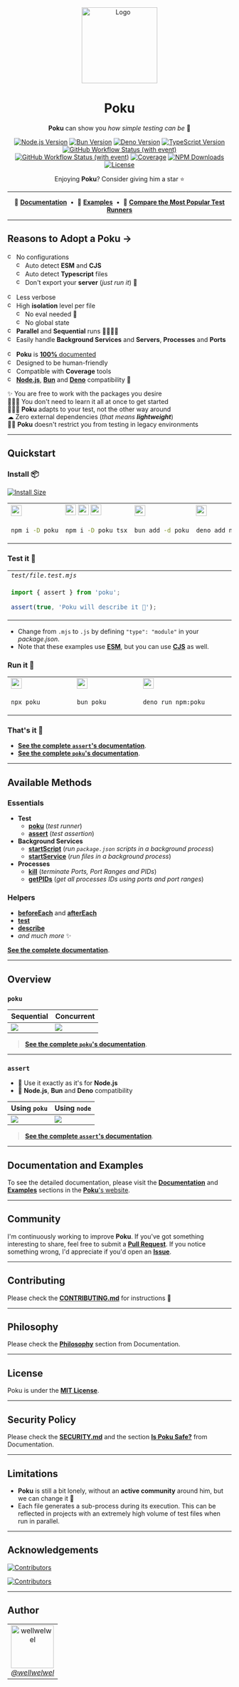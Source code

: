[node-version-url]: https://github.com/nodejs/node
[node-version-image]: https://img.shields.io/badge/Node.js->=%206.0.0-badc58
[bun-version-url]: https://github.com/oven-sh/bun
[bun-version-image]: https://img.shields.io/badge/Bun->=%200.5.3-f471b5
[deno-version-url]: https://github.com/denoland/deno
[deno-version-image]: https://img.shields.io/badge/Deno->=%201.30.0-70ffaf
[typescript-url]: https://github.com/microsoft/TypeScript
[typescript-version-image]: https://img.shields.io/badge/TypeScript->=%204.7.2-3077c6
[ci-url]: https://github.com/wellwelwel/poku/actions/workflows/ci.yml?query=branch%3Amain
[ci-image]: https://img.shields.io/github/actions/workflow/status/wellwelwel/poku/ci.yml?event=push&style=flat&label=CI&branch=main
[ql-url]: https://github.com/wellwelwel/poku/actions/workflows/codeql.yml?query=branch%3Amain
[ql-image]: https://img.shields.io/github/actions/workflow/status/wellwelwel/poku/ci-codeql.yml?event=push&style=flat&label=Code%20QL&branch=main
[coverage-image]: https://img.shields.io/codecov/c/github/wellwelwel/poku?label=Coverage
[coverage-url]: https://app.codecov.io/github/wellwelwel/poku
[downloads-image]: https://img.shields.io/npm/dt/poku.svg?&color=FFC312&label=Downloads
[downloads-url]: https://npmjs.org/package/poku
[license-url]: https://github.com/wellwelwel/poku/blob/main/LICENSE
[license-image]: https://img.shields.io/npm/l/poku.svg?maxAge=2592000&color=9c88ff&label=License

<div align="center">
<img width="170" height="170" alt="Logo" src="https://raw.githubusercontent.com/wellwelwel/poku/main/.github/assets/readme/poku.svg">

# Poku

**Poku** can show you _how simple testing can be_ 🌱

[![Node.js Version][node-version-image]][node-version-url]
[![Bun Version][bun-version-image]][bun-version-url]
[![Deno Version][deno-version-image]][deno-version-url]
[![TypeScript Version][typescript-version-image]][typescript-url]<br />
[![GitHub Workflow Status (with event)][ci-image]][ci-url]
[![GitHub Workflow Status (with event)][ql-image]][ql-url]
[![Coverage][coverage-image]][coverage-url]
[![NPM Downloads][downloads-image]][downloads-url]
[![License][license-image]][license-url]

Enjoying **Poku**? Consider giving him a star ⭐️

</div>

---

<div align="center">

🐷 [**Documentation**](https://poku.io)<span>&nbsp;&nbsp;•&nbsp;&nbsp;</span>🧪 [**Examples**](https://poku.io/docs/category/examples)<span>&nbsp;&nbsp;•&nbsp;&nbsp;</span>🔬 [**Compare the Most Popular Test Runners**](https://poku.io/docs/comparing)

</div>

---

## Reasons to Adopt a Poku →

<img width="16" height="16" alt="check" src="https://raw.githubusercontent.com/wellwelwel/poku/main/.github/assets/readme/check.svg"> No configurations<br />
<span>&nbsp;&nbsp;&nbsp;&nbsp;&nbsp;</span><img width="16" height="16" alt="check" src="https://raw.githubusercontent.com/wellwelwel/poku/main/.github/assets/readme/check.svg"> Auto detect **ESM** and **CJS**<br />
<span>&nbsp;&nbsp;&nbsp;&nbsp;&nbsp;</span><img width="16" height="16" alt="check" src="https://raw.githubusercontent.com/wellwelwel/poku/main/.github/assets/readme/check.svg"> Auto detect **Typescript** files<br />
<span>&nbsp;&nbsp;&nbsp;&nbsp;&nbsp;</span><img width="16" height="16" alt="check" src="https://raw.githubusercontent.com/wellwelwel/poku/main/.github/assets/readme/check.svg"> Don't export your **server** (_just run it_) 🚀<br />

<img width="16" height="16" alt="check" src="https://raw.githubusercontent.com/wellwelwel/poku/main/.github/assets/readme/check.svg"> Less verbose<br />
<img width="16" height="16" alt="check" src="https://raw.githubusercontent.com/wellwelwel/poku/main/.github/assets/readme/check.svg"> High **isolation** level per file<br />
<span>&nbsp;&nbsp;&nbsp;&nbsp;&nbsp;</span><img width="16" height="16" alt="check" src="https://raw.githubusercontent.com/wellwelwel/poku/main/.github/assets/readme/check.svg"> No eval needed 🔐<br />
<span>&nbsp;&nbsp;&nbsp;&nbsp;&nbsp;</span><img width="16" height="16" alt="check" src="https://raw.githubusercontent.com/wellwelwel/poku/main/.github/assets/readme/check.svg"> No global state<br />
<img width="16" height="16" alt="check" src="https://raw.githubusercontent.com/wellwelwel/poku/main/.github/assets/readme/check.svg"> **Parallel** and **Sequential** runs 🏃🏽🏃🏻<br />
<img width="16" height="16" alt="check" src="https://raw.githubusercontent.com/wellwelwel/poku/main/.github/assets/readme/check.svg"> Easily handle **Background Services** and **Servers**, **Processes** and **Ports**<br />

<img width="16" height="16" alt="check" src="https://raw.githubusercontent.com/wellwelwel/poku/main/.github/assets/readme/check.svg"> **Poku** is [**100%** documented](https://poku.io/docs)<br />
<img width="16" height="16" alt="check" src="https://raw.githubusercontent.com/wellwelwel/poku/main/.github/assets/readme/check.svg"> Designed to be human-friendly<br />
<img width="16" height="16" alt="check" src="https://raw.githubusercontent.com/wellwelwel/poku/main/.github/assets/readme/check.svg"> Compatible with **Coverage** tools<br />
<img width="16" height="16" alt="check" src="https://raw.githubusercontent.com/wellwelwel/poku/main/.github/assets/readme/check.svg"> [**Node.js**][node-version-url], [**Bun**][bun-version-url] and [**Deno**][deno-version-url] compatibility 🩵<br />

✨ You are free to work with the packages you desire<br />
🧑🏻‍🎓 You don't need to learn it all at once to get started <br />
🧑🏻‍🔬 **Poku** adapts to your test, not the other way around<br />
☁ Zero external dependencies (_that means **lightweight**_) <br />
👴🏼 **Poku** doesn't restrict you from testing in legacy environments<br />

---

## Quickstart

### Install 📦

[![Install Size](https://packagephobia.com/badge?p=poku)](https://packagephobia.com/result?p=poku)

<table>
<tr>
<td><img src="https://raw.githubusercontent.com/wellwelwel/poku/main/.github/assets/readme/node-js.svg" width="24" /></td>
<td><img src="https://raw.githubusercontent.com/wellwelwel/poku/main/.github/assets/readme/node-js.svg" width="24" /> <img src="https://raw.githubusercontent.com/wellwelwel/poku/main/.github/assets/readme/plus.svg" width="24" /> <img src="https://raw.githubusercontent.com/wellwelwel/poku/main/.github/assets/readme/typescript.svg" width="24" /></td>
<td><img src="https://raw.githubusercontent.com/wellwelwel/poku/main/.github/assets/readme/bun.svg" width="24" /></td>
<td><img src="https://raw.githubusercontent.com/wellwelwel/poku/main/.github/assets/readme/deno.svg" width="24" /></td>
</tr>
<tr>
<td width="400">

```bash
npm i -D poku
```

</td>
<td width="400">

```bash
npm i -D poku tsx
```

</td>
<td width="400">

```bash
bun add -d poku
```

</td>
<td width="400">

```bash
deno add npm:poku
```

</td>
</tr>
</table>

### Test it 🔬

<table>
<tr>
<td>
<em><code>test/file.test.mjs</code></em>
</td>
</tr>
<tr>
<td width="1200">

```ts
import { assert } from 'poku';

assert(true, 'Poku will describe it 🐷');
```

</td>
</tr>
</table>

- Change from `.mjs` to `.js` by defining `"type": "module"` in your _package.json_.
- Note that these examples use [**ESM**](https://poku.io/docs/examples/cjs-esm), but you can use [**CJS**](https://poku.io/docs/examples/cjs-esm) as well.

### Run it 🚀

<table>
<tr>
<td><img src="https://raw.githubusercontent.com/wellwelwel/poku/main/.github/assets/readme/node-js.svg" width="24" /></td>
<td><img src="https://raw.githubusercontent.com/wellwelwel/poku/main/.github/assets/readme/bun.svg" width="24" /></td>
<td><img src="https://raw.githubusercontent.com/wellwelwel/poku/main/.github/assets/readme/deno.svg" width="24" /></td>
</tr>
<tr>
<td width="400">

```bash
npx poku
```

</td>
<td width="400">

```bash
bun poku
```

</td>
<td width="400">

```bash
deno run npm:poku
```

</td>
</tr>
</table>

### That's it 🎉

- [**See the complete `assert`'s documentation**](https://poku.io/docs/documentation/assert).
- [**See the complete `poku`'s documentation**](https://poku.io/docs/category/poku).

---

## Available Methods

### Essentials

- **Test**
  - [**poku**](https://poku.io/docs/category/poku) (_test runner_)
  - [**assert**](https://poku.io/docs/documentation/assert) (_test assertion_)
- **Background Services**
  - [**startScript**](https://poku.io/docs/documentation/startScript) (_run `package.json` scripts in a background process_)
  - [**startService**](https://poku.io/docs/documentation/startService) (_run files in a background process_)
- **Processes**
  - [**kill**](https://poku.io/docs/documentation/processes/kill) (_terminate Ports, Port Ranges and PIDs_)
  - [**getPIDs**](https://poku.io/docs/documentation/processes/get-pids) (_get all processes IDs using ports and port ranges_)

### Helpers

- [**beforeEach**](https://poku.io/docs/category/beforeeach-and-aftereach) and [**afterEach**](https://poku.io/docs/category/beforeeach-and-aftereach)
- [**test**](https://poku.io/docs/documentation/helpers/test)
- [**describe**](https://poku.io/docs/documentation/helpers/describe)
- _and much more_ ✨

[**See the complete documentation**](https://poku.io/docs).

---

## Overview

### `poku`

| Sequential                                                                                                | Concurrent                                                                                              |
| --------------------------------------------------------------------------------------------------------- | ------------------------------------------------------------------------------------------------------- |
| <img src="https://raw.githubusercontent.com/wellwelwel/poku/main/.github/assets/readme/sequential.png" /> | <img src="https://raw.githubusercontent.com/wellwelwel/poku/main/.github/assets/readme/parallel.png" /> |

> [**See the complete `poku`'s documentation**](https://poku.io/docs/category/poku).

---

### `assert`

- 💚 Use it exactly as it's for **Node.js**
- 🐷 **Node.js**, **Bun** and **Deno** compatibility

| Using `poku`                                                                                               | Using `node`                                                                                               |
| ---------------------------------------------------------------------------------------------------------- | ---------------------------------------------------------------------------------------------------------- |
| <img src="https://raw.githubusercontent.com/wellwelwel/poku/main/.github/assets/readme/assert-poku.png" /> | <img src="https://raw.githubusercontent.com/wellwelwel/poku/main/.github/assets/readme/assert-node.png" /> |

> [**See the complete `assert`'s documentation**](https://poku.io/docs/documentation/assert).

---

## Documentation and Examples

To see the detailed documentation, please visit the [**Documentation**](https://poku.io/docs/category/documentation) and [**Examples**](https://poku.io/docs/category/examples) sections in the [**Poku**'s website](https://poku.io).

---

## Community

I'm continuously working to improve **Poku**. If you've got something interesting to share, feel free to submit a [**Pull Request**](https://github.com/wellwelwel/poku/compare). If you notice something wrong, I'd appreciate if you'd open an [**Issue**](https://github.com/wellwelwel/poku/issues/new).

---

## Contributing

Please check the [**CONTRIBUTING.md**](./CONTRIBUTING.md) for instructions 🚀

---

## Philosophy

Please check the [**Philosophy**](https://poku.io/docs/philosophy) section from Documentation.

---

## License

Poku is under the [**MIT License**](./LICENSE).

---

## Security Policy

Please check the [**SECURITY.md**](./SECURITY.md) and the section [**Is Poku Safe?**](https://poku.io/docs/security) from Documentation.

---

## Limitations

- **Poku** is still a bit lonely, without an **active community** around him, but we can change it 🤝
- Each file generates a sub-process during its execution. This can be reflected in projects with an extremely high volume of test files when run in parallel.

---

## Acknowledgements

[![Contributors](https://img.shields.io/github/contributors/wellwelwel/poku)](https://github.com/wellwelwel/poku/graphs/contributors)

[![Contributors](https://opencollective.com/poku/contributors.svg?width=890&button=false)](https://github.com/wellwelwel/poku/graphs/contributors)

---

## Author

<a href="https://github.com/wellwelwel">
<table>
  <tr>
    <td align="center">
        <img src="https://avatars.githubusercontent.com/u/46850407" alt="wellwelwel" width=96><br>
        <em>@wellwelwel</em>
    </td>
  </tr>
</table>
</a>
